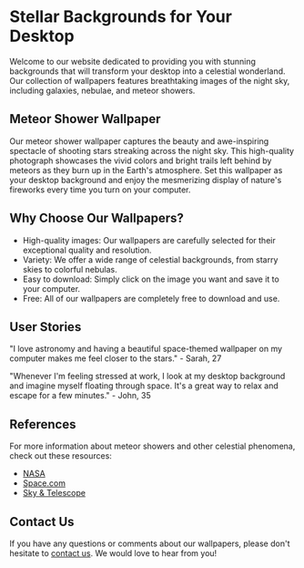 <!--font:Orbitron-->

# Stellar Backgrounds for Your Desktop

Welcome to our website dedicated to providing you with stunning backgrounds that will transform your desktop into a celestial wonderland. Our collection of wallpapers features breathtaking images of the night sky, including galaxies, nebulae, and meteor showers.

## Meteor Shower Wallpaper

Our meteor shower wallpaper captures the beauty and awe-inspiring spectacle of shooting stars streaking across the night sky. This high-quality photograph showcases the vivid colors and bright trails left behind by meteors as they burn up in the Earth's atmosphere. Set this wallpaper as your desktop background and enjoy the mesmerizing display of nature's fireworks every time you turn on your computer.

## Why Choose Our Wallpapers?

- High-quality images: Our wallpapers are carefully selected for their exceptional quality and resolution.
- Variety: We offer a wide range of celestial backgrounds, from starry skies to colorful nebulas.
- Easy to download: Simply click on the image you want and save it to your computer.
- Free: All of our wallpapers are completely free to download and use.

## User Stories

"I love astronomy and having a beautiful space-themed wallpaper on my computer makes me feel closer to the stars." - Sarah, 27

"Whenever I'm feeling stressed at work, I look at my desktop background and imagine myself floating through space. It's a great way to relax and escape for a few minutes." - John, 35

## References

For more information about meteor showers and other celestial phenomena, check out these resources:

- [NASA](#)
- [Space.com](#)
- [Sky & Telescope](#)

## Contact Us

If you have any questions or comments about our wallpapers, please don't hesitate to [contact us](#). We would love to hear from you!

<!--

Write me content for website with wallpaper which alt text is:

"A photograph of a meteor shower, with bright streaks of light crossing the night sky."

The name/title of the page should not be 1:1 copy of the alt text but rather a real content of the website which is using this wallpaper.

- Use markdown format 
- Start with heading
- Heading should be short and concise
- The content should look like a real website 
- The website should not be about the wallpaper, wallpaper is just a related background
- Heading should be contain work "wallpaper" or "background"
- Include real sections like references, contact, user stories, etc. use things relevant to the page purpose.
- Feel free to use structure like headings, bullets, numbering, blockquotes, paragraphs, horizontal lines, etc.
- You can use formatting like bold or _italic_
- You can include UTF-8 emojis
- Links should be only #hash anchors (and you can refer to the document itself)
- Do not include images


---


# Stellar Backgrounds for Your Desktop

Welcome to our website dedicated to providing you with stunning backgrounds that will transform your desktop into a celestial wonderland. Our collection of wallpapers features breathtaking images of the night sky, including galaxies, nebulae, and meteor showers.

## Meteor Shower Wallpaper

Our meteor shower wallpaper captures the beauty and awe-inspiring spectacle of shooting stars streaking across the night sky. This high-quality photograph showcases the vivid colors and bright trails left behind by meteors as they burn up in the Earth's atmosphere. Set this wallpaper as your desktop background and enjoy the mesmerizing display of nature's fireworks every time you turn on your computer.

## Why Choose Our Wallpapers?

- High-quality images: Our wallpapers are carefully selected for their exceptional quality and resolution.
- Variety: We offer a wide range of celestial backgrounds, from starry skies to colorful nebulas.
- Easy to download: Simply click on the image you want and save it to your computer.
- Free: All of our wallpapers are completely free to download and use.

## User Stories

"I love astronomy and having a beautiful space-themed wallpaper on my computer makes me feel closer to the stars." - Sarah, 27

"Whenever I'm feeling stressed at work, I look at my desktop background and imagine myself floating through space. It's a great way to relax and escape for a few minutes." - John, 35

## References

For more information about meteor showers and other celestial phenomena, check out these resources:

- [NASA](#)
- [Space.com](#)
- [Sky & Telescope](#)

## Contact Us

If you have any questions or comments about our wallpapers, please don't hesitate to [contact us](#). We would love to hear from you!

-->
